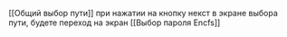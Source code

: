 [[Общий выбор пути]]
при нажатии на кнопку некст в экране выбора пути, будете переход на экран [[Выбор пароля Encfs]]
